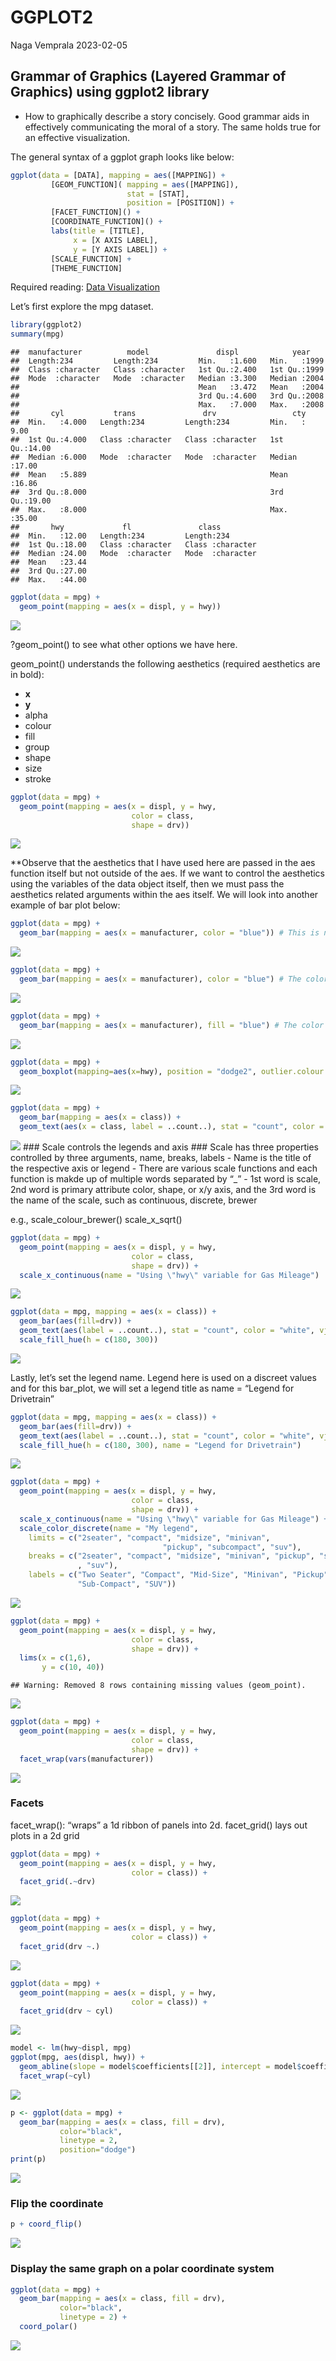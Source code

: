 GGPLOT2
================
Naga Vemprala
2023-02-05

## Grammar of Graphics (Layered Grammar of Graphics) using ggplot2 library

- How to graphically describe a story concisely. Good grammar aids in
  effectively communicating the moral of a story. The same holds true
  for an effective visualization.

The general syntax of a ggplot graph looks like below:

``` r
ggplot(data = [DATA], mapping = aes([MAPPING]) +  
         [GEOM_FUNCTION]( mapping = aes([MAPPING]), 
                          stat = [STAT], 
                          position = [POSITION]) +  
         [FACET_FUNCTION]() +  
         [COORDINATE_FUNCTION]() +  
         labs(title = [TITLE],  
              x = [X AXIS LABEL],  
              y = [Y AXIS LABEL]) + 
         [SCALE_FUNCTION] + 
         [THEME_FUNCTION]
```

Required reading: [Data
Visualization](https://r4ds.had.co.nz/data-visualisation.html)

Let’s first explore the mpg dataset.

``` r
library(ggplot2)
summary(mpg)
```

    ##  manufacturer          model               displ            year     
    ##  Length:234         Length:234         Min.   :1.600   Min.   :1999  
    ##  Class :character   Class :character   1st Qu.:2.400   1st Qu.:1999  
    ##  Mode  :character   Mode  :character   Median :3.300   Median :2004  
    ##                                        Mean   :3.472   Mean   :2004  
    ##                                        3rd Qu.:4.600   3rd Qu.:2008  
    ##                                        Max.   :7.000   Max.   :2008  
    ##       cyl           trans               drv                 cty       
    ##  Min.   :4.000   Length:234         Length:234         Min.   : 9.00  
    ##  1st Qu.:4.000   Class :character   Class :character   1st Qu.:14.00  
    ##  Median :6.000   Mode  :character   Mode  :character   Median :17.00  
    ##  Mean   :5.889                                         Mean   :16.86  
    ##  3rd Qu.:8.000                                         3rd Qu.:19.00  
    ##  Max.   :8.000                                         Max.   :35.00  
    ##       hwy             fl               class          
    ##  Min.   :12.00   Length:234         Length:234        
    ##  1st Qu.:18.00   Class :character   Class :character  
    ##  Median :24.00   Mode  :character   Mode  :character  
    ##  Mean   :23.44                                        
    ##  3rd Qu.:27.00                                        
    ##  Max.   :44.00

``` r
ggplot(data = mpg) +
  geom_point(mapping = aes(x = displ, y = hwy))
```

![](11_S23_ggplot2_layered_graphs_files/figure-gfm/basic_plot-1.png)<!-- -->

?geom_point() to see what other options we have here.

geom_point() understands the following aesthetics (required aesthetics
are in bold):

- **x**
- **y**
- alpha
- colour
- fill
- group
- shape
- size
- stroke

``` r
ggplot(data = mpg) +
  geom_point(mapping = aes(x = displ, y = hwy, 
                           color = class, 
                           shape = drv))
```

![](11_S23_ggplot2_layered_graphs_files/figure-gfm/geom_point_additions-1.png)<!-- -->

\*\*Observe that the aesthetics that I have used here are passed in the
aes function itself but not outside of the aes. If we want to control
the aesthetics using the variables of the data object itself, then we
must pass the aesthetics related arguments within the aes itself. We
will look into another example of bar plot below:

``` r
ggplot(data = mpg) + 
  geom_bar(mapping = aes(x = manufacturer, color = "blue")) # This is not the expected behavior 
```

![](11_S23_ggplot2_layered_graphs_files/figure-gfm/bar_plot_with_wrong_color-1.png)<!-- -->

``` r
ggplot(data = mpg) + 
  geom_bar(mapping = aes(x = manufacturer), color = "blue") # The color is for the outline and fill is to fill inside 
```

![](11_S23_ggplot2_layered_graphs_files/figure-gfm/bar_plot_with_right_color-1.png)<!-- -->

``` r
ggplot(data = mpg) + 
  geom_bar(mapping = aes(x = manufacturer), fill = "blue") # The color is for the outline and fill is to fill inside 
```

![](11_S23_ggplot2_layered_graphs_files/figure-gfm/bar_plot_with_right_fill-1.png)<!-- -->

``` r
ggplot(data = mpg) + 
  geom_boxplot(mapping=aes(x=hwy), position = "dodge2", outlier.colour = "red") # The default statistics of geom_boxplot is statistics. It is embedded in the stat parameter
```

![](11_S23_ggplot2_layered_graphs_files/figure-gfm/boxplot1-1.png)<!-- -->

``` r
ggplot(data = mpg) +
  geom_bar(mapping = aes(x = class)) + 
  geom_text(aes(x = class, label = ..count..), stat = "count", color = "white", vjust = 1) 
```

![](11_S23_ggplot2_layered_graphs_files/figure-gfm/stacking_geoms-1.png)<!-- -->
\### Scale controls the legends and axis \### Scale has three properties
controlled by three arguments, name, breaks, labels - Name is the title
of the respective axis or legend - There are various scale functions and
each function is makde up of multiple words separated by “\_” - 1st word
is scale, 2nd word is primary attribute color, shape, or x/y axis, and
the 3rd word is the name of the scale, such as continuous, discrete,
brewer

e.g., scale_colour_brewer() scale_x\_sqrt()

``` r
ggplot(data = mpg) +
  geom_point(mapping = aes(x = displ, y = hwy, 
                           color = class, 
                           shape = drv)) + 
  scale_x_continuous(name = "Using \"hwy\" variable for Gas Mileage") 
```

![](11_S23_ggplot2_layered_graphs_files/figure-gfm/scales1-1.png)<!-- -->

``` r
ggplot(data = mpg, mapping = aes(x = class)) +
  geom_bar(aes(fill=drv)) + 
  geom_text(aes(label = ..count..), stat = "count", color = "white", vjust = 1) +
  scale_fill_hue(h = c(180, 300))
```

![](11_S23_ggplot2_layered_graphs_files/figure-gfm/scales2-1.png)<!-- -->

Lastly, let’s set the legend name. Legend here is used on a discreet
values and for this bar_plot, we will set a legend title as name =
“Legend for Drivetrain”

``` r
ggplot(data = mpg, mapping = aes(x = class)) +
  geom_bar(aes(fill=drv)) + 
  geom_text(aes(label = ..count..), stat = "count", color = "white", vjust = 1) +
  scale_fill_hue(h = c(180, 300), name = "Legend for Drivetrain")
```

![](11_S23_ggplot2_layered_graphs_files/figure-gfm/scales3-1.png)<!-- -->

``` r
ggplot(data = mpg) +
  geom_point(mapping = aes(x = displ, y = hwy, 
                           color = class, 
                           shape = drv)) + 
  scale_x_continuous(name = "Using \"hwy\" variable for Gas Mileage") +
  scale_color_discrete(name = "My legend",
    limits = c("2seater", "compact", "midsize", "minivan", 
                                  "pickup", "subcompact", "suv"), 
    breaks = c("2seater", "compact", "midsize", "minivan", "pickup", "subcompact"
               , "suv"),
    labels = c("Two Seater", "Compact", "Mid-Size", "Minivan", "Pickup", 
               "Sub-Compact", "SUV"))
```

![](11_S23_ggplot2_layered_graphs_files/figure-gfm/scales4-1.png)<!-- -->

``` r
ggplot(data = mpg) +
  geom_point(mapping = aes(x = displ, y = hwy, 
                           color = class, 
                           shape = drv)) + 
  lims(x = c(1,6), 
       y = c(10, 40))
```

    ## Warning: Removed 8 rows containing missing values (geom_point).

![](11_S23_ggplot2_layered_graphs_files/figure-gfm/scales_limit-1.png)<!-- -->

``` r
ggplot(data = mpg) +
  geom_point(mapping = aes(x = displ, y = hwy, 
                           color = class, 
                           shape = drv)) +
  facet_wrap(vars(manufacturer))
```

![](11_S23_ggplot2_layered_graphs_files/figure-gfm/facets1-1.png)<!-- -->

### Facets

facet_wrap(): “wraps” a 1d ribbon of panels into 2d. facet_grid() lays
out plots in a 2d grid

``` r
ggplot(data = mpg) +
  geom_point(mapping = aes(x = displ, y = hwy, 
                           color = class)) +
  facet_grid(.~drv)
```

![](11_S23_ggplot2_layered_graphs_files/figure-gfm/facets2-variation1-1.png)<!-- -->

``` r
ggplot(data = mpg) +
  geom_point(mapping = aes(x = displ, y = hwy, 
                           color = class)) +
  facet_grid(drv ~.)
```

![](11_S23_ggplot2_layered_graphs_files/figure-gfm/facets2-variation2-1.png)<!-- -->

``` r
ggplot(data = mpg) +
  geom_point(mapping = aes(x = displ, y = hwy, 
                           color = class)) +
  facet_grid(drv ~ cyl)
```

![](11_S23_ggplot2_layered_graphs_files/figure-gfm/facets3-two-variables-1.png)<!-- -->

``` r
model <- lm(hwy~displ, mpg)
ggplot(mpg, aes(displ, hwy)) + 
  geom_abline(slope = model$coefficients[[2]], intercept = model$coefficients[[1]]) +
  facet_wrap(~cyl)
```

![](11_S23_ggplot2_layered_graphs_files/figure-gfm/abline-1.png)<!-- -->

``` r
p <- ggplot(data = mpg) +
  geom_bar(mapping = aes(x = class, fill = drv), 
           color="black",
           linetype = 2,
           position="dodge")
print(p)
```

![](11_S23_ggplot2_layered_graphs_files/figure-gfm/coordinate1-base-1.png)<!-- -->

### Flip the coordinate

``` r
p + coord_flip()
```

![](11_S23_ggplot2_layered_graphs_files/figure-gfm/unnamed-chunk-1-1.png)<!-- -->

### Display the same graph on a polar coordinate system

``` r
ggplot(data = mpg) +
  geom_bar(mapping = aes(x = class, fill = drv), 
           color="black",
           linetype = 2) +
  coord_polar()
```

![](11_S23_ggplot2_layered_graphs_files/figure-gfm/coordinate2-1.png)<!-- -->
